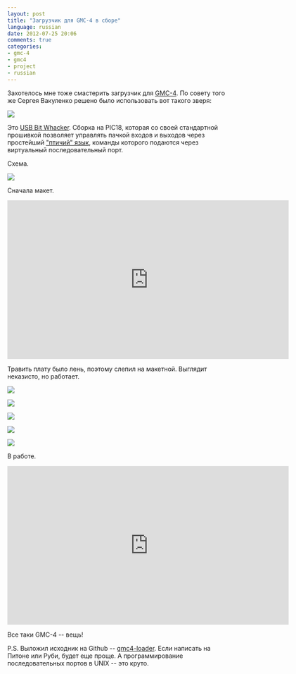 ```yaml
---
layout: post
title: "Загрузчик для GMC-4 в сборе"
language: russian
date: 2012-07-25 20:06
comments: true
categories: 
- gmc-4
- gmc4
- project
- russian
---
```

Захотелось мне тоже смастерить загрузчик для [GMC-4][Микрокомпьютер GMC-4]. По совету того же Сергея Вакуленко решено было использовать вот такого зверя:

[Микрокомпьютер GMC-4]: /blog/russian/2012/07/04/gmc-4/

![](/images/blog/gmc4-loader/ubw-proto-pic.jpg)

Это [USB Bit Whacker][]. Сборка на PIC18, которая со своей стандартной прошивкой позволяет управлять пачкой входов и выходов через простейший ["птичий" язык][UBW FW 1.49], команды которого подаются через виртуальный последовательный порт.

[USB Bit Whacker]: http://www.sparkfun.com/products/762
[UBW FW 1.49]: http://schmalzhaus.com/UBW/Doc/FirmwareDDocumentation_v149.html

Схема.

![](/images/blog/gmc4-loader/gmc4-loader-schematic.jpg)

Сначала макет.

<iframe width="640" height="360" src="https://www.youtube.com/embed/eg6OZMAI5mg" frameborder="0" allowfullscreen></iframe>

Травить плату было лень, поэтому слепил на макетной. Выглядит неказисто, но работает.

![](/images/blog/gmc4-loader/IMG_0586.JPG)

![](/images/blog/gmc4-loader/IMG_0587.JPG)

![](/images/blog/gmc4-loader/IMG_0588.JPG)

![](/images/blog/gmc4-loader/IMG_0590.JPG)

![](/images/blog/gmc4-loader/IMG_0589.JPG)

В работе.

<iframe width="640" height="360" src="https://www.youtube.com/embed/F2tciUH0NFg" frameborder="0" allowfullscreen></iframe>

Все таки GMC-4 -- вещь!

P.S. Выложил исходник на Github -- [gmc4-loader][]. Если написать на Питоне или Руби,  будет еще проще. А программирование последовательных портов в UNIX -- это круто.

[gmc4-loader]: https://github.com/begoon/gmc4-loader/
